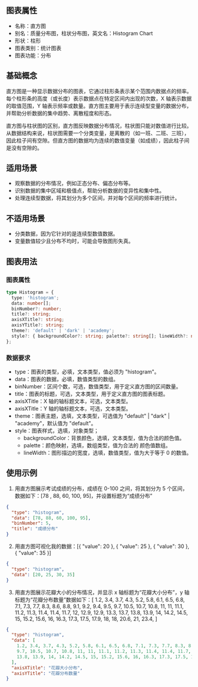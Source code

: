 ## 图表属性

- 名称：直方图
- 别名：质量分布图，柱状分布图，英文名：Histogram Chart
- 形状：柱形
- 图表类别：统计图表
- 图表功能：分布

## 基础概念

直方图是一种显示数据分布的图表，它通过柱形条表示某个范围内数据点的频率。每个柱形条的高度（或长度）表示数据点在特定区间内出现的次数，X 轴表示数据的取值范围，Y 轴表示频率或数量。直方图主要用于表示连续型变量的数据分布，并帮助分析数据的集中趋势、离散程度和形态。

直方图与柱状图的区别，直方图反映数据分布情况，柱状图只能对数值进行比较。从数据结构来说，柱状图需要一个分类变量，是离散的（如一班、二班、三班），因此柱子间有空隙。但直方图的数据均为连续的数值变量（如成绩），因此柱子间是没有空隙的。

## 适用场景

- 观察数据的分布情况，例如正态分布、偏态分布等。
- 识别数据的集中区域和极值点，帮助分析数据的变异性和集中性。
- 处理连续型数据，将其划分为多个区间，并对每个区间的频率进行统计。

## 不适用场景

- 分类数据，因为它针对的是连续型数值数据。
- 变量数值较少且分布不均时，可能会导致图形失真。

## 图表用法

### 图表属性

```typescript
type Histogram = {
  type: 'histogram';
  data: number[];
  binNumber?: number;
  title?: string;
  axisXTitle?: string;
  axisYTitle?: string;
  theme?: 'default' | 'dark' | 'academy';
  style?: { backgroundColor?: string; palette?: string[]; lineWidth?: number };
};
```

### 数据要求

- type：图表的类型，必填，文本类型，值必须为 "histogram"。
- data：图表的数据，必填，数值类型的数组。
- binNumber：区间个数，可选，数值类型，用于定义直方图的区间数量。
- title：图表的标题，可选，文本类型，用于定义直方图的图表标题。
- axisXTitle：X 轴的轴标题文本，可选，文本类型。
- axisXTitle：Y 轴的轴标题文本，可选，文本类型。
- theme：图表主题，选填，文本类型，可选值为 "default" | "dark" | "academy"，默认值为 "default"。
- style：图表样式，选填，对象类型；
  - backgroundColor：背景颜色，选填，文本类型，值为合法的颜色值。
  - palette：颜色映射，选填，数组类型，值为合法的 颜色值数组。
  - lineWidth：图形描边的宽度，选填，数值类型，值为大于等于 0 的数值。

## 使用示例

1. 用直方图展示考试成绩的分布，成绩在 0-100 之间，将其划分为 5 个区间，数据如下：[78 , 88, 60, 100, 95]，并设置标题为“成绩分布”

```json
{
  "type": "histogram",
  "data": [78, 88, 60, 100, 95],
  "binNumber": 5,
  "title": "成绩分布"
}
```

2. 用直方图可视化我的数据：[{ "value": 20 }, { "value": 25 }, { "value": 30 }, { "value": 35 }]

```json
{
  "type": "histogram",
  "data": [20, 25, 30, 35]
}
```

3. 用直方图展示花瓣大小的分布情况，并显示 x 轴标题为“花瓣大小分布”，y 轴标题为“花瓣分布数量”数据如下：[
   1.2, 3.4, 3.7, 4.3, 5.2, 5.8, 6.1, 6.5, 6.8, 7.1, 7.3, 7.7, 8.3, 8.6, 8.8, 9.1, 9.2, 9.4, 9.5,
   9.7, 10.5, 10.7, 10.8, 11, 11, 11.1, 11.2, 11.3, 11.4, 11.4, 11.7, 12, 12.9, 12.9, 13.3, 13.7,
   13.8, 13.9, 14, 14.2, 14.5, 15, 15.2, 15.6, 16, 16.3, 17.3, 17.5, 17.9, 18, 18, 20.6, 21, 23.4,
   ]

```json
{
  "type": "histogram",
  "data": [
    1.2, 3.4, 3.7, 4.3, 5.2, 5.8, 6.1, 6.5, 6.8, 7.1, 7.3, 7.7, 8.3, 8.6, 8.8, 9.1, 9.2, 9.4, 9.5,
    9.7, 10.5, 10.7, 10.8, 11, 11, 11.1, 11.2, 11.3, 11.4, 11.4, 11.7, 12, 12.9, 12.9, 13.3, 13.7,
    13.8, 13.9, 14, 14.2, 14.5, 15, 15.2, 15.6, 16, 16.3, 17.3, 17.5, 17.9, 18, 18, 20.6, 21, 23.4
  ],
  "axisXTitle": "花瓣大小分布",
  "axisYTitle": "花瓣分布数量"
}
```
